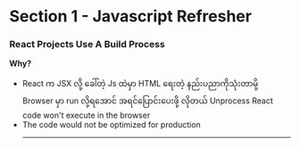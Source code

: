 # Section 1 - Javascript Refresher

### React Projects Use A Build Process

**Why?**

-   React က JSX လို့ ခေါ်တဲ့ Js ထဲမှာ HTML ရေးတဲ့ နည်းပညာကိုသုံးတာမို့ Browser မှာ run လို့ရအောင် အရင်ပြောင်းပေးဖို့ လိုတယ်
    Unprocess React code won't execute in the browser
-   The code would not be optimized for production
    ***
